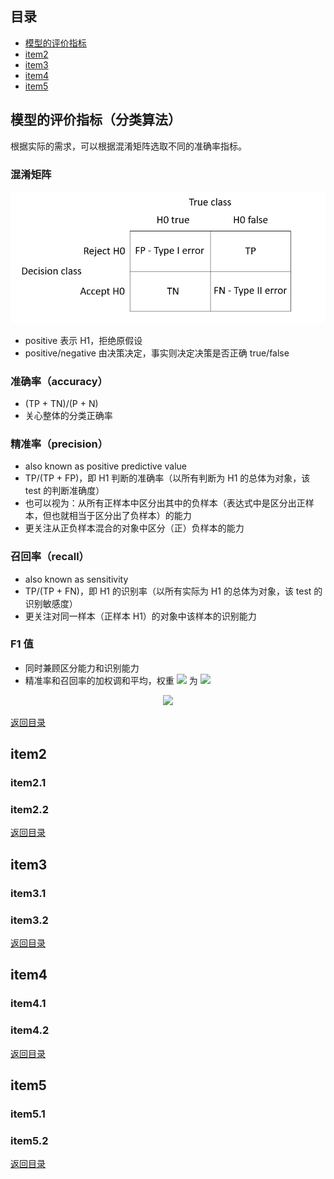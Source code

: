 ## <span id="jump0">目录<span>
  
  * [模型的评价指标](#jump1)
  * [item2](#jump2)
  * [item3](#jump3)
  * [item4](#jump4)
  * [item5](#jump5)

## <span id="jump1">模型的评价指标（分类算法）<span>
  
  根据实际的需求，可以根据混淆矩阵选取不同的准确率指标。
  
  ### 混淆矩阵
  <p align="center">
    <img src="https://github.com/mylu314/blog/blob/main/images/confusion_matrix.png">
  <p>
    
  * positive 表示 H1，拒绝原假设
  * positive/negative 由决策决定，事实则决定决策是否正确 true/false
  
  ### 准确率（accuracy）
  
  * (TP + TN)/(P + N)
  * 关心整体的分类正确率
  
  ### 精准率（precision）
  
  * also known as positive predictive value
  * TP/(TP + FP)，即 H1 判断的准确率（以所有判断为 H1 的总体为对象，该 test 的判断准确度）
  * 也可以视为：从所有正样本中区分出其中的负样本（表达式中是区分出正样本，但也就相当于区分出了负样本）的能力
  * 更关注从正负样本混合的对象中区分（正）负样本的能力
  
  ### 召回率（recall）
  
  * also known as sensitivity
  * TP/(TP + FN)，即 H1 的识别率（以所有实际为 H1 的总体为对象，该 test 的识别敏感度）
  * 更关注对同一样本（正样本 H1）的对象中该样本的识别能力

  ### F1 值
  
  * 同时兼顾区分能力和识别能力
  * 精准率和召回率的加权调和平均，权重 ![](http://latex.codecogs.com/gif.latex?W_{i}) 为 ![](http://latex.codecogs.com/gif.latex?\left(\alpha,1-\alpha\right))

<p align="center">
  <img src=http://latex.codecogs.com/gif.latex?\frac{\sum_{i}^{}W_{i}}{\sum_{i}^{}W_{i}X_{i}}>
<p>
  
[返回目录](#jump0)


## <span id="jump2">item2<span>
  
  ### item2.1
 
  ### item2.2
  
 
[返回目录](#jump0)

## <span id="jump3">item3<span>
  
  ### item3.1
 
  ### item3.2

[返回目录](#jump0)

## <span id="jump4">item4<span>
  
  ### item4.1
 
  ### item4.2

[返回目录](#jump0)


## <span id="jump5">item5<span>
  
  ### item5.1
 
  ### item5.2
  
[返回目录](#jump0)


